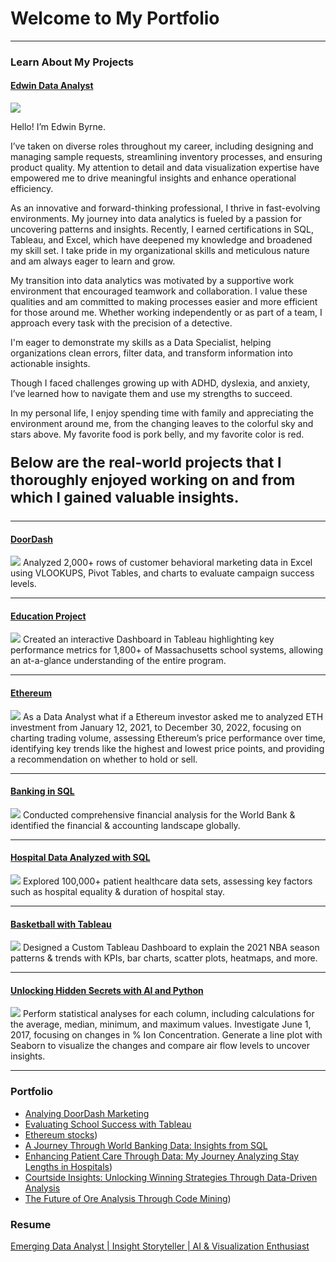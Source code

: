 # Welcome to My Portfolio

---

### Learn About My Projects

#### [Edwin Data Analyst](https://analystedwin.carrd.co/)
<img src="images/KJ34FiE.JPG?raw=true"/>

Hello! I’m Edwin Byrne.

I’ve taken on diverse roles throughout my career, including designing and managing sample requests, streamlining inventory processes, and ensuring product quality. My attention to detail and data visualization expertise have empowered me to drive meaningful insights and enhance operational efficiency.

As an innovative and forward-thinking professional, I thrive in fast-evolving environments. My journey into data analytics is fueled by a passion for uncovering patterns and insights. Recently, I earned certifications in SQL, Tableau, and Excel, which have deepened my knowledge and broadened my skill set. I take pride in my organizational skills and meticulous nature and am always eager to learn and grow.

My transition into data analytics was motivated by a supportive work environment that encouraged teamwork and collaboration. I value these qualities and am committed to making processes easier and more efficient for those around me. Whether working independently or as part of a team, I approach every task with the precision of a detective.

I'm eager to demonstrate my skills as a Data Specialist, helping organizations clean errors, filter data, and transform information into actionable insights.

Though I faced challenges growing up with ADHD, dyslexia, and anxiety, I’ve learned how to navigate them and use my strengths to succeed.

In my personal life, I enjoy spending time with family and appreciating the environment around me, from the changing leaves to the colorful sky and stars above. My favorite food is pork belly, and my favorite color is red.

<p style="font-size: 23px;"><strong>Below are the real-world projects that I thoroughly enjoyed working on and from which I gained valuable insights.</strong></p>

---

#### [DoorDash](https://www.linkedin.com/pulse/whats-dinner-how-do-doordash-sales-demographics-look-edwin-byrne-ye4ic/?trackingId=4u8paoowSq6XqIdQFDrRxQ%3D%3D)
<img src="images/Red Simple 3D Food Delivery Order Instagram Post (1).png?raw=true"/>
Analyzed 2,000+ rows of customer behavioral marketing data in Excel using VLOOKUPS, Pivot Tables, and charts to evaluate campaign success levels.

---

#### [Education Project](https://www.linkedin.com/posts/artsbyrne_analyzing-education-data-dashboard-activity-7248824857579134976-PLPO?utm_source=share&utm_medium=member_desktop)
<img src="images/Blue Yellow scribbles Back To School Instagram Story.png?raw=true"/>
Created an interactive Dashboard in Tableau highlighting key performance metrics for 1,800+ of Massachusetts school systems, allowing an at-a-glance understanding of the entire program.

---

#### [Ethereum](https://github.com/users/analystedwin/projects/2)
<img src="images/freepik-export-20241004101630dAaa.png?raw=true"/>
As a Data Analyst what if a Ethereum investor asked me to analyzed ETH investment from January 12, 2021, to December 30, 2022, focusing on charting trading volume, assessing Ethereum’s price performance over time, identifying key trends like the highest and lowest price points, and providing a recommendation on whether to hold or sell.

---

#### [Banking in SQL](https://www.linkedin.com/pulse/journey-through-world-banking-data-insights-from-sql-edwin-byrne-lnatc/?trackingId=9cjXUDJ7RIOr%2B798%2F0vZqQ%3D%3D)
<img src="images/Banking Analyist in SQL.png?raw=true"/>
Conducted comprehensive financial analysis for the World Bank & identified the financial & accounting landscape globally. 

---

#### [Hospital Data Analyzed with SQL](https://www.linkedin.com/pulse/journey-through-world-banking-data-insights-from-sql-edwin-byrne-lnatc/?trackingId=9cjXUDJ7RIOr%2B798%2F0vZqQ%3D%3D)
<img src="images/Hospital Data Analyzed with SQL.png?raw=true"/>
Explored 100,000+ patient healthcare data sets, assessing key factors such as hospital equality & duration of hospital stay. 

---

#### [Basketball with Tableau](https://www.linkedin.com/pulse/courtside-insights-unlocking-winning-strategies-through-edwin-byrne-u5tpc/?trackingId=tMbw4av9TImCB0I4C2n7rg%3D%3D)
<img src="images/Orange Toronto Tigers Basketball Game Night Sports Instagram Post (1).png?raw=true"/>
Designed a Custom Tableau Dashboard to explain the 2021 NBA season patterns & trends with KPIs, bar charts, scatter plots, heatmaps, and more. 

---

#### [Unlocking Hidden Secrets with AI and Python]([https://www.linkedin.com/pulse/courtside-insights-unlocking-winning-strategies-through-edwin-byrne-u5tpc/?trackingId=tMbw4av9TImCB0I4C2n7rg%3D%3D](https://www.linkedin.com/pulse/future-ore-analysis-through-code-mining-edwin-byrne-7tqkc/?trackingId=TykYaEeURvaAk%20Likqndsw))
<img src="images/Fundamentals of Fossil Fuels Science Presentation in Brown Beige Scrapbook Style.jpg?raw=true"/>
Perform statistical analyses for each column, including calculations for the average, median, minimum, and maximum values.
Investigate June 1, 2017, focusing on changes in % Ion Concentration. Generate a line plot with Seaborn to visualize the changes and compare air flow levels to uncover insights.


---

### Portfolio

- [Analying DoorDash Marketing](https://www.linkedin.com/pulse/whats-dinner-how-do-doordash-sales-demographics-look-edwin-byrne-ye4ic/?trackingId=4u8paoowSq6XqIdQFDrRxQ%3D%3D)
- [Evaluating School Success with Tableau](https://www.linkedin.com/posts/artsbyrne_analyzing-education-data-dashboard-activity-7248824857579134976-PLPO?utm_source=share&utm_medium=member_desktop)
- [Ethereum stocks](https://www.linkedin.com/pulse/cracking-code-shocking-lessons-from-2-years-worth-blockchain-byrne-rqcbc/?trackingId=V3DTMPCIoGBGroFcZSPX0A%3D%3D))
- [A Journey Through World Banking Data: Insights from SQL](https://www.linkedin.com/pulse/journey-through-world-banking-data-insights-from-sql-edwin-byrne-lnatc/?trackingId=9cjXUDJ7RIOr%2B798%2F0vZqQ%3D%3D)
- [Enhancing Patient Care Through Data: My Journey Analyzing Stay Lengths in Hospitals](https://www.linkedin.com/pulse/enhancing-patient-care-through-data-my-journey-analyzing-edwin-byrne-gyl8c/?trackingId=48jVM8mcSbK%2BnlIEEjP3dg%3D%3D))
- [Courtside Insights: Unlocking Winning Strategies Through Data-Driven Analysis](https://www.linkedin.com/pulse/courtside-insights-unlocking-winning-strategies-through-edwin-byrne-u5tpc/?trackingId=tMbw4av9TImCB0I4C2n7rg%3D%3D)
- [The Future of Ore Analysis Through Code Mining](https://www.linkedin.com/pulse/future-ore-analysis-through-code-mining-edwin-byrne-7tqkc/?trackingId=%2BHFN6ZUZQbKnsRkicHiI%2BA%3D%3D))
  
### Resume
[Emerging Data Analyst | Insight Storyteller | AI & Visualization Enthusiast](https://drive.google.com/file/d/1m4m_dLSJp2Ow3xjIvJbn9AWZO909Ut4L/view?usp=sharing)




